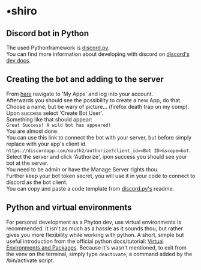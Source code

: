 # •shiro #
## Discord bot in Python ##
The used Pythonframework is [discord.py](https://github.com/Rapptz/discord.py).  
You can find more information about developing with discord on [discord's dev docs](https://discordapp.com/developers/docs/intro).

## Creating the bot and adding to the server ##
From [here]() navigate to 'My Apps' and log into your account.  
Afterwards you should see the possibility to create a new App, do that.  
Choose a name, but be wary of picture... (firefox death trap on my comp).
Upon success select 'Create Bot User'.  
Something like that should appear:  
`Great Success!
A wild bot has appeared!`  
You are almost done.  
You can use this link to connect the bot with your server, but before simply replace <Bot ID> with your app's client id.  
  `https://discordapp.com/oauth2/authorize?client_id=<Bot ID>&scope=bot`.  
  Select the server and click 'Authorize', ipon success you should see your bot at the server.  
  You need to be admin or have the Manage Server rights thou.  
  Further keep your bot token secret, you will use it in your code to connect to discord as the bot client.  
  You can copy and paste a code template from [discord.py's](https://github.com/Rapptz/discord.py) readme.

## Python and virtual environments ##
For personal development as a Phyton dev, use virtual environments is recommended. It isn't as much as a hassle as it sounds thou, but rather gives you more flexibility while working with python. A short, simple but useful introduction from the official python docs/tutorial: [Virtual Environments and Packages](https://docs.python.org/3/tutorial/venv.html). Because it's wasn't mentioned, to exit from the venv on the terminal, simply type `deactivate`, a command added by the <venv>/bin/activate script.
